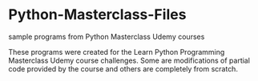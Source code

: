# Python-Masterclass-Files
sample programs from Python Masterclass Udemy courses

These programs were created for the Learn Python Programming Masterclass Udemy course challenges. Some are modifications of partial code provided by the course and others are completely from scratch.
